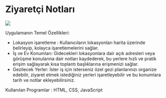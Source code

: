 
# Ziyaretçi Notları

![](https://github.com/Rasime-Dumlupunar/map-project/blob/main/map%20project.gif)

Uygulamanın Temel Özellikleri:

* Lokasyon işaretleme : Kullanıcıların lokasyonları harita üzerinde belirleyip, kolayca işaretlemelerini sağlar.
* İş ve Ev Konumları: Gidecekleri lokasyonlara dair açık adresleri veya görüşme konularına dair notları kaydederek, bu yerlere hızlı ve pratik erişim sağlayarak kısa toplantı başlıklarına erişmenizi sağlar.
* Gezilecek Yerler: İster iş için isterseniz özel gezi planlarınızı organize edebilir, ziyaret etmek istediğiniz yerleri işaretleyebilir ve bu konumlara tarih ve notlar ekleyebilirsiniz.

Kullanılan Programlar : HTML, CSS, JavaScript
